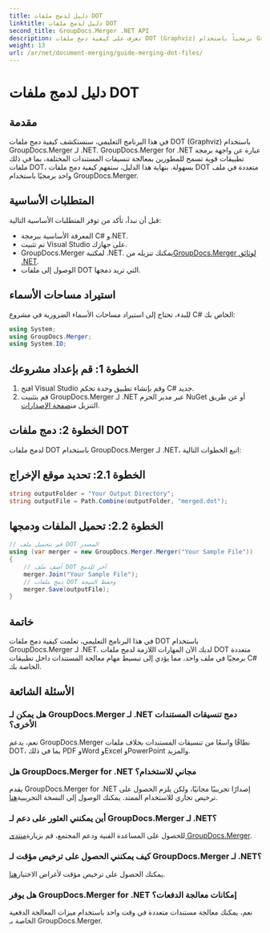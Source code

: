 ```yaml
---
title: دليل لدمج ملفات DOT
linktitle: دليل لدمج ملفات DOT
second_title: GroupDocs.Merger .NET API
description: تعرف على كيفية دمج ملفات DOT (Graphviz) برمجياً باستخدام GroupDocs.Merger لـ .NET. دمج ملفات DOT ودمجها ومعالجتها بسهولة.
weight: 13
url: /ar/net/document-merging/guide-merging-dot-files/
---
```


# دليل لدمج ملفات DOT

## مقدمة
في هذا البرنامج التعليمي، سنستكشف كيفية دمج ملفات DOT (Graphviz) باستخدام GroupDocs.Merger لـ .NET. GroupDocs.Merger for .NET عبارة عن واجهة برمجة تطبيقات قوية تسمح للمطورين بمعالجة تنسيقات المستندات المختلفة، بما في ذلك ملفات DOT، بسهولة. بنهاية هذا الدليل، ستفهم كيفية دمج ملفات DOT متعددة في ملف واحد برمجيًا باستخدام GroupDocs.Merger.
## المتطلبات الأساسية
قبل أن نبدأ، تأكد من توفر المتطلبات الأساسية التالية:
- المعرفة الأساسية ببرمجة C# و.NET.
- تم تثبيت Visual Studio على جهازك.
-  GroupDocs.Merger لمكتبة .NET. يمكنك تنزيله من[GroupDocs.Merger لوثائق .NET](https://tutorials.groupdocs.com/merger/net/).
- الوصول إلى ملفات DOT التي تريد دمجها.

## استيراد مساحات الأسماء
للبدء، تحتاج إلى استيراد مساحات الأسماء الضرورية في مشروع C# الخاص بك:
```csharp
using System; 
using GroupDocs.Merger;
using System.IO;
```
## الخطوة 1: قم بإعداد مشروعك
1. افتح Visual Studio وقم بإنشاء تطبيق وحدة تحكم C# جديد.
2.  قم بتثبيت GroupDocs.Merger لـ .NET عبر مدير الحزم NuGet أو عن طريق التنزيل من[صفحة الإصدارات](https://releases.groupdocs.com/merger/net/).
## الخطوة 2: دمج ملفات DOT
لدمج ملفات DOT باستخدام GroupDocs.Merger لـ .NET، اتبع الخطوات التالية:
## الخطوة 2.1: تحديد موقع الإخراج
```csharp
string outputFolder = "Your Output Directory";
string outputFile = Path.Combine(outputFolder, "merged.dot");
```
## الخطوة 2.2: تحميل الملفات ودمجها
```csharp
// قم بتحميل ملف DOT المصدر
using (var merger = new GroupDocs.Merger.Merger("Your Sample File"))
{
    // أضف ملف DOT آخر للدمج
    merger.Join("Your Sample File");
    // دمج ملفات DOT وحفظ النتيجة
    merger.Save(outputFile);
}
```

## خاتمة
في هذا البرنامج التعليمي، تعلمت كيفية دمج ملفات DOT باستخدام GroupDocs.Merger لـ .NET. لديك الآن المهارات اللازمة لدمج ملفات DOT متعددة برمجيًا في ملف واحد، مما يؤدي إلى تبسيط مهام معالجة المستندات داخل تطبيقات C# الخاصة بك.

## الأسئلة الشائعة
### هل يمكن لـ GroupDocs.Merger لـ .NET دمج تنسيقات المستندات الأخرى؟
نعم، يدعم GroupDocs.Merger نطاقًا واسعًا من تنسيقات المستندات بخلاف ملفات DOT، بما في ذلك PDF وWord وExcel وPowerPoint والمزيد.
### هل GroupDocs.Merger for .NET مجاني للاستخدام؟
 يقدم GroupDocs.Merger for .NET إصدارًا تجريبيًا مجانيًا، ولكن يلزم الحصول على ترخيص تجاري للاستخدام الممتد. يمكنك الوصول إلى النسخة التجريبية[هنا](https://releases.groupdocs.com/).
### أين يمكنني العثور على دعم لـ GroupDocs.Merger لـ .NET؟
 للحصول على المساعدة الفنية ودعم المجتمع، قم بزيارة[منتدى GroupDocs.Merger](https://forum.groupdocs.com/c/merger/32).
### كيف يمكنني الحصول على ترخيص مؤقت لـ GroupDocs.Merger لـ .NET؟
 يمكنك الحصول على ترخيص مؤقت لأغراض الاختبار[هنا](https://purchase.groupdocs.com/temporary-license/).
### هل يوفر GroupDocs.Merger for .NET إمكانات معالجة الدفعات؟
نعم، يمكنك معالجة مستندات متعددة في وقت واحد باستخدام ميزات المعالجة الدفعية الخاصة بـ GroupDocs.Merger.